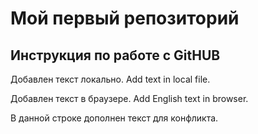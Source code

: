 # Мой первый репозиторий

## Инструкция по работе с GitHUB
Добавлен текст локально. Add text in local file.

Добавлен текст в браузере. Add English text in browser.

В данной строке дополнен текст для конфликта.